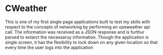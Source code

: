 # CWeather

This is one of my first single page applications built to test my skills with respect to the concepts of networking by performing an opeweather api call. The information was received as a JSON response and is furthur parsed to extarct the necessaruy information. Though the application is single screen, it has the flexibility to lock down on any given location so that every time the user logs into the application
